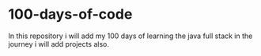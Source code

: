 # 100-days-of-code
In this repository i will add my 100 days of learning the java full stack in the journey i will add projects also.
